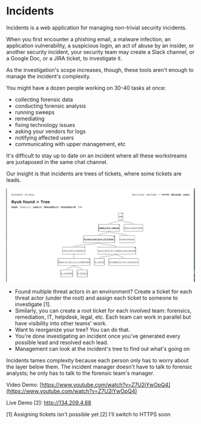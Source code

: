 # Incidents

Incidents is a web application for managing non-trivial security incidents.

When you first encounter a phishing email, a malware infection, an application
vulnerability, a suspicious login, an act of abuse by an insider, or another
security incident, your security team may create a Slack channel, or a Google
Doc, or a JIRA ticket, to investigate it.

As the investigation's scope increases, though, these tools aren't enough to
manage the incident's complexity.

You might have a dozen people working on 30-40 tasks at once:
- collecting forensic data
- conducting forensic analysis
- running sweeps
- remediating
- fixing technology issues
- asking your vendors for logs
- notifying affected users
- communicating with upper management, etc

It's difficult to stay up to date on an incident where all these workstreams are juxtaposed in the same chat channel.

Our insight is that incidents are trees of tickets, where some tickets are
leads.

![tree](screenshots/tree.png)

- Found multiple threat actors in an environment? Create a ticket for each
  threat actor (under the root) and assign each ticket to someone to investigate [1].
- Similarly, you can create a root ticket for each involved team: forensics,
  remediation, IT, helpdesk, legal, etc. Each team can work in parallel but have
  visibility into other teams' work.
- Want to reorganize your tree? You can do that.
- You're done investigating an incident once you've generated every possible
  lead and resolved each lead.
- Management can look at the incident's tree to find out what's going on

Incidents tames complexity because each person only has to worry about the layer
below them. The incident manager doesn't have to talk to forensic analysts; he
only has to talk to the forensic team's manager.


Video Demo: [https://www.youtube.com/watch?v=Z7U2iYwOpQ4](https://www.youtube.com/watch?v=Z7U2iYwOpQ4)

Live Demo [2]: http://134.209.4.68

[1] Assigning tickets isn't possible yet
[2] I'll switch to HTTPS soon
